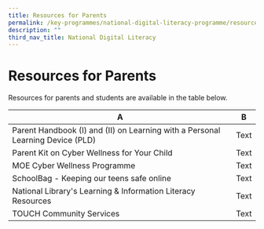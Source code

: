 ```yaml
---
title: Resources for Parents
permalink: /key-programmes/national-digital-literacy-programme/resources-for-parents
description: ""
third_nav_title: National Digital Literacy
---
```

# Resources for Parents

Resources for parents and students are available in the table below.



| A | B | 
| -------- | -------- | 
| Parent Handbook (I) and (II) on Learning with a Personal Learning Device (PLD)     | Text     | 
| Parent Kit on Cyber Wellness for Your Child     | Text     | 
| MOE Cyber Wellness Programme     | Text     | 
| SchoolBag - Keeping our teens safe online     | Text     | 
| National Library's Learning & Information Literacy Resources     | Text     | 
| TOUCH Community Services     | Text     | 